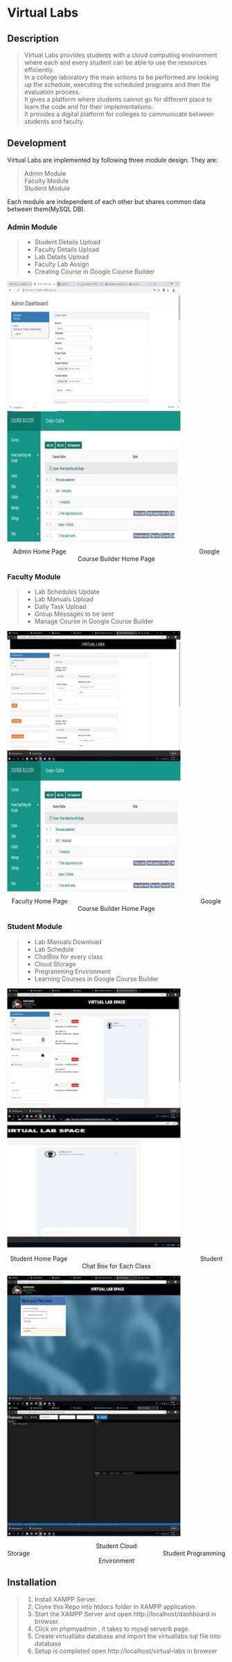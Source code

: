 # Virtual Labs
## Description
> Virtual Labs provides students with a cloud computing environment where each and every student can be able to use the resources efficiently.<br/>
> In a college laboratory the main actions to be performed are looking up the schedule, executing the scheduled programs and then the evaluation process. <br/>
> It gives a platform where students cannot go for different place to learn the code and for their implementations.<br/>
> It provides a digital platform for colleges to communicate between students and faculty.<br/>
## Development
Virtual Labs are implemented by following three module design. They are:
> Admin Module<br/>
> Faculty Module<br/>
> Student Module<br/>

Each module are independent of each other but shares common data between them(MySQL DB).
### Admin Module
> * Student Details Upload
> * Faculty Details Upload
> * Lab Details Upload
> * Faculty Lab Assign	
> * Creating Course in Google Course Builder
     
<img align="left" width="400" height="300" src="sample/admin-home-page.jpg"><img align="center" width="400" height="300" src="sample/admin-course-builder.jpg">

<div style="text-align:center">Admin Home Page&nbsp;&nbsp;&nbsp;&nbsp;&nbsp;&nbsp;&nbsp;&nbsp;&nbsp;&nbsp;&nbsp;&nbsp;&nbsp;&nbsp;&nbsp;&nbsp;&nbsp;&nbsp;&nbsp;&nbsp;&nbsp;&nbsp;&nbsp;&nbsp;&nbsp;&nbsp;&nbsp;&nbsp;&nbsp;&nbsp;&nbsp;&nbsp;&nbsp;&nbsp;&nbsp;&nbsp;&nbsp;&nbsp;&nbsp;&nbsp;&nbsp;&nbsp;&nbsp;&nbsp;&nbsp;&nbsp;&nbsp;&nbsp;&nbsp;&nbsp;&nbsp;&nbsp;&nbsp;&nbsp;&nbsp;&nbsp;&nbsp;&nbsp;&nbsp;&nbsp;&nbsp;&nbsp;&nbsp;&nbsp;&nbsp;&nbsp;&nbsp;&nbsp;&nbsp;&nbsp;&nbsp;&nbsp;&nbsp;&nbsp;&nbsp;&nbsp;&nbsp;&nbsp;Google Course Builder Home Page</div>

### Faculty Module
> * Lab Schedules Update
> * Lab Manuals Upload
> * Daily Task Upload
> * Group Messages to be sent	
> * Manage Course in Google Course Builder

<img align="left" width="400" height="300" src="sample/faculty-home-page.jpg"><img align="center" width="400" height="300" src="sample/admin-course-builder.jpg">

<div style="text-align:center">Faculty Home Page&nbsp;&nbsp;&nbsp;&nbsp;&nbsp;&nbsp;&nbsp;&nbsp;&nbsp;&nbsp;&nbsp;&nbsp;&nbsp;&nbsp;&nbsp;&nbsp;&nbsp;&nbsp;&nbsp;&nbsp;&nbsp;&nbsp;&nbsp;&nbsp;&nbsp;&nbsp;&nbsp;&nbsp;&nbsp;&nbsp;&nbsp;&nbsp;&nbsp;&nbsp;&nbsp;&nbsp;&nbsp;&nbsp;&nbsp;&nbsp;&nbsp;&nbsp;&nbsp;&nbsp;&nbsp;&nbsp;&nbsp;&nbsp;&nbsp;&nbsp;&nbsp;&nbsp;&nbsp;&nbsp;&nbsp;&nbsp;&nbsp;&nbsp;&nbsp;&nbsp;&nbsp;&nbsp;&nbsp;&nbsp;&nbsp;&nbsp;&nbsp;&nbsp;&nbsp;&nbsp;&nbsp;&nbsp;&nbsp;&nbsp;&nbsp;&nbsp;&nbsp;&nbsp;Google Course Builder Home Page</div>
  
### Student Module
> * Lab Manuals Download
> * Lab Schedule
> * ChatBox for every class
> * Cloud Storage	
> * Programming Environment
> * Learning Courses in Google Course Builder

<img align="left" width="400" height="300" src="sample/student-home-page.jpg"><img align="center" width="400" height="300" src="sample/student-chat-box.png">

<div style="text-align:center">Student Home Page&nbsp;&nbsp;&nbsp;&nbsp;&nbsp;&nbsp;&nbsp;&nbsp;&nbsp;&nbsp;&nbsp;&nbsp;&nbsp;&nbsp;&nbsp;&nbsp;&nbsp;&nbsp;&nbsp;&nbsp;&nbsp;&nbsp;&nbsp;&nbsp;&nbsp;&nbsp;&nbsp;&nbsp;&nbsp;&nbsp;&nbsp;&nbsp;&nbsp;&nbsp;&nbsp;&nbsp;&nbsp;&nbsp;&nbsp;&nbsp;&nbsp;&nbsp;&nbsp;&nbsp;&nbsp;&nbsp;&nbsp;&nbsp;&nbsp;&nbsp;&nbsp;&nbsp;&nbsp;&nbsp;&nbsp;&nbsp;&nbsp;&nbsp;&nbsp;&nbsp;&nbsp;&nbsp;&nbsp;&nbsp;&nbsp;&nbsp;&nbsp;&nbsp;&nbsp;&nbsp;&nbsp;&nbsp;&nbsp;&nbsp;&nbsp;&nbsp;&nbsp;&nbsp;Student Chat Box for Each Class</div>

<img align="left" width="400" height="300" src="sample/student-cloud-storage.jpg"><img align="center" width="400" height="300" src="sample/student-programming-environment.jpg">

<div style="text-align:center">Student Cloud Storage&nbsp;&nbsp;&nbsp;&nbsp;&nbsp;&nbsp;&nbsp;&nbsp;&nbsp;&nbsp;&nbsp;&nbsp;&nbsp;&nbsp;&nbsp;&nbsp;&nbsp;&nbsp;&nbsp;&nbsp;&nbsp;&nbsp;&nbsp;&nbsp;&nbsp;&nbsp;&nbsp;&nbsp;&nbsp;&nbsp;&nbsp;&nbsp;&nbsp;&nbsp;&nbsp;&nbsp;&nbsp;&nbsp;&nbsp;&nbsp;&nbsp;&nbsp;&nbsp;&nbsp;&nbsp;&nbsp;&nbsp;&nbsp;&nbsp;&nbsp;&nbsp;&nbsp;&nbsp;&nbsp;&nbsp;&nbsp;&nbsp;&nbsp;&nbsp;&nbsp;&nbsp;&nbsp;&nbsp;&nbsp;&nbsp;&nbsp;&nbsp;&nbsp;&nbsp;&nbsp;&nbsp;&nbsp;&nbsp;&nbsp;&nbsp;&nbsp;&nbsp;&nbsp;Student Programming Environment</div>

## Installation
> 1. Install XAMPP Server. 
> 2. Clone this Repo into htdocs folder in XAMPP application.
> 3. Start the XAMPP Server and open http://localhost/dashboard in browser.
> 4. Click on phpmyadmin , it takes to mysql serverb page.
> 5. Create virtuallabs database and import the virtuallabs.sql file into database
> 6. Setup is completed open http://localhost/virtual-labs in browser
